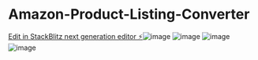 # Amazon-Product-Listing-Converter

[Edit in StackBlitz next generation editor ⚡️](https://stackblitz.com/~/github.com/logeshl89/Amazon-Product-Listing-Converter)![image](https://github.com/user-attachments/assets/39add41d-1479-4949-af04-e73f5093116b)
![image](https://github.com/user-attachments/assets/bb5e216f-6ed6-40ec-bffe-1470c88bbe21)
![image](https://github.com/user-attachments/assets/d8fda07e-085a-4403-8383-1b1a4ec5215c)
![image](https://github.com/user-attachments/assets/daf30e93-e84f-44b8-9e3f-98193eaa1c86)
